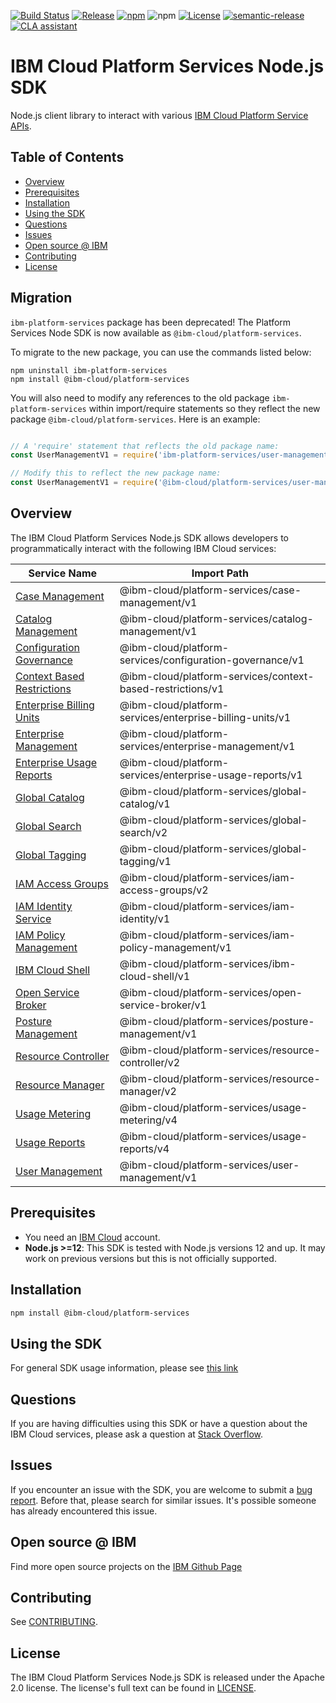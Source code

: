 [![Build Status](https://app.travis-ci.com/IBM/platform-services-node-sdk.svg?branch=main)](https://app.travis-ci.com/IBM/platform-services-node-sdk)
[![Release](https://img.shields.io/github/v/release/IBM/platform-services-node-sdk)](https://github.com/IBM/platform-services-node-sdk/releases/latest)
[![npm](https://img.shields.io/npm/v/@ibm-cloud/platform-services)](https://www.npmjs.com/package/@ibm-cloud/platform-services)
![npm](https://img.shields.io/npm/dm/@ibm-cloud/platform-services)
[![License](https://img.shields.io/badge/License-Apache%202.0-blue.svg)](https://opensource.org/licenses/Apache-2.0)
[![semantic-release](https://img.shields.io/badge/%20%20%F0%9F%93%A6%F0%9F%9A%80-semantic--release-e10079.svg)](https://github.com/semantic-release/semantic-release)
[![CLA assistant](https://cla-assistant.io/readme/badge/IBM/platform-services-node-sdk)](https://cla-assistant.io/IBM/platform-services-node-sdk)


# IBM Cloud Platform Services Node.js SDK

Node.js client library to interact with various 
[IBM Cloud Platform Service APIs](https://cloud.ibm.com/docs?tab=api-docs&category=platform_services).

## Table of Contents

<!--
  The TOC below is generated using the `markdown-toc` node package.

      https://github.com/jonschlinkert/markdown-toc

  You should regenerate the TOC after making changes to this file.

      npx markdown-toc -i README.md
  -->

<!-- toc -->

- [Overview](#overview)
- [Prerequisites](#prerequisites)
- [Installation](#installation)
- [Using the SDK](#using-the-sdk)
- [Questions](#questions)
- [Issues](#issues)
- [Open source @ IBM](#open-source--ibm)
- [Contributing](#contributing)
- [License](#license)

<!-- tocstop -->

<!-- --------------------------------------------------------------- -->
## Migration

`ibm-platform-services` package has been deprecated! 
The Platform Services Node SDK is now available as `@ibm-cloud/platform-services`.

To migrate to the new package, you can use the commands listed below:

```
npm uninstall ibm-platform-services
npm install @ibm-cloud/platform-services
```

You will also need to modify any references to the old package `ibm-platform-services` within import/require statements so they reflect the new package `@ibm-cloud/platform-services`.  Here is an example:

```javascript

// A 'require' statement that reflects the old package name:
const UserManagementV1 = require('ibm-platform-services/user-management/v1');

// Modify this to reflect the new package name:
const UserManagementV1 = require('@ibm-cloud/platform-services/user-management/v1');

```

## Overview

The IBM Cloud Platform Services Node.js SDK allows developers to programmatically interact with the following 
IBM Cloud services:

Service Name | Import Path
--- | --- 
[Case Management](https://cloud.ibm.com/apidocs/case-management?code=node) | @ibm-cloud/platform-services/case-management/v1
[Catalog Management](https://cloud.ibm.com/apidocs/resource-catalog/private-catalog?code=node) | @ibm-cloud/platform-services/catalog-management/v1
[Configuration Governance](https://cloud.ibm.com/apidocs/security-compliance/config?code=node) | @ibm-cloud/platform-services/configuration-governance/v1
[Context Based Restrictions](https://cloud.ibm.com/apidocs/context-based-restrictions?code=node) | @ibm-cloud/platform-services/context-based-restrictions/v1
[Enterprise Billing Units](https://cloud.ibm.com/apidocs/enterprise-apis/billing-unit?code=node) | @ibm-cloud/platform-services/enterprise-billing-units/v1
[Enterprise Management](https://cloud.ibm.com/apidocs/enterprise-apis/enterprise?code=node) | @ibm-cloud/platform-services/enterprise-management/v1
[Enterprise Usage Reports](https://cloud.ibm.com/apidocs/enterprise-apis/resource-usage-reports?code=node) | @ibm-cloud/platform-services/enterprise-usage-reports/v1
[Global Catalog](https://cloud.ibm.com/apidocs/resource-catalog/global-catalog?code=node) | @ibm-cloud/platform-services/global-catalog/v1
[Global Search](https://cloud.ibm.com/apidocs/search?code=node) | @ibm-cloud/platform-services/global-search/v2
[Global Tagging](https://cloud.ibm.com/apidocs/tagging?code=node) | @ibm-cloud/platform-services/global-tagging/v1
[IAM Access Groups](https://cloud.ibm.com/apidocs/iam-access-groups?code=node) | @ibm-cloud/platform-services/iam-access-groups/v2
[IAM Identity Service](https://cloud.ibm.com/apidocs/iam-identity-token-api?code=node) | @ibm-cloud/platform-services/iam-identity/v1
[IAM Policy Management](https://cloud.ibm.com/apidocs/iam-policy-management?code=node) | @ibm-cloud/platform-services/iam-policy-management/v1
[IBM Cloud Shell](https://cloud.ibm.com/apidocs/cloudshell?code=node) | @ibm-cloud/platform-services/ibm-cloud-shell/v1
[Open Service Broker](https://cloud.ibm.com/apidocs/resource-controller/ibm-cloud-osb-api?code=node) | @ibm-cloud/platform-services/open-service-broker/v1
[Posture Management](https://cloud.ibm.com/apidocs/security-compliance/posture?code=node) | @ibm-cloud/platform-services/posture-management/v1
[Resource Controller](https://cloud.ibm.com/apidocs/resource-controller/resource-controller?code=node) | @ibm-cloud/platform-services/resource-controller/v2
[Resource Manager](https://cloud.ibm.com/apidocs/resource-controller/resource-manager?code=node) | @ibm-cloud/platform-services/resource-manager/v2
[Usage Metering](https://cloud.ibm.com/apidocs/usage-metering?code=node) | @ibm-cloud/platform-services/usage-metering/v4
[Usage Reports](https://cloud.ibm.com/apidocs/metering-reporting?code=node) | @ibm-cloud/platform-services/usage-reports/v4
[User Management](https://cloud.ibm.com/apidocs/user-management?code=node) | @ibm-cloud/platform-services/user-management/v1

## Prerequisites
* You need an [IBM Cloud][ibm-cloud-onboarding] account.
* **Node.js >=12**: This SDK is tested with Node.js versions 12 and up. It may work on previous versions but this is not officially supported.

[ibm-cloud-onboarding]: http://cloud.ibm.com/registration

## Installation

```sh
npm install @ibm-cloud/platform-services
```

## Using the SDK
For general SDK usage information, please see [this link](https://github.com/IBM/ibm-cloud-sdk-common/blob/main/README.md)

## Questions

If you are having difficulties using this SDK or have a question about the IBM Cloud services,
please ask a question at
[Stack Overflow](http://stackoverflow.com/questions/ask?tags=ibm-cloud).

## Issues
If you encounter an issue with the SDK, you are welcome to submit
a [bug report](https://github.com/IBM/platform-services-node-sdk/issues).
Before that, please search for similar issues. It's possible someone has
already encountered this issue.

## Open source @ IBM
Find more open source projects on the [IBM Github Page](http://ibm.github.io/)

## Contributing
See [CONTRIBUTING](CONTRIBUTING.md).

## License

The IBM Cloud Platform Services Node.js SDK is released under the Apache 2.0 license.
The license's full text can be found in
[LICENSE](LICENSE).
